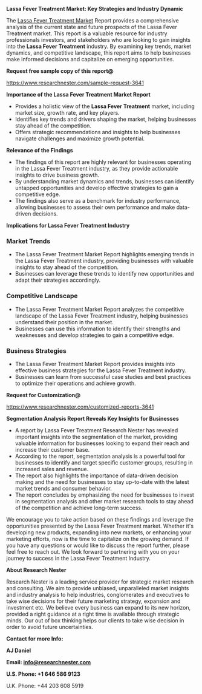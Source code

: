 ﻿<a name="_hlk168570615"></a><a name="_hlk168498031"></a>**Lassa Fever Treatment Market: Key Strategies and Industry Dynamic**

The [Lassa Fever Treatment Market](https://www.researchnester.com/reports/lassa-fever-treatment-market/3641) Report provides a comprehensive analysis of the current state and future prospects of the Lassa Fever Treatment market. This report is a valuable resource for industry professionals investors, and stakeholders who are looking to gain insights into the **Lassa Fever Treatment** industry. By examining key trends, market dynamics, and competitive landscape, this report aims to help businesses make informed decisions and capitalize on emerging opportunities.

**Request free sample copy of this report@**

<https://www.researchnester.com/sample-request-3641> 

**Importance of the Lassa Fever Treatment Market Report**

- Provides a holistic view of the **Lassa Fever Treatment** market, including market size, growth rate, and key players.
- Identifies key trends and drivers shaping the market, helping businesses stay ahead of the competition.
- Offers strategic recommendations and insights to help businesses navigate challenges and maximize growth potential.

**Relevance of the Findings**

- The findings of this report are highly relevant for businesses operating in the Lassa Fever Treatment industry, as they provide actionable insights to drive business growth.
- By understanding market dynamics and trends, businesses can identify untapped opportunities and develop effective strategies to gain a competitive edge.
- The findings also serve as a benchmark for industry performance, allowing businesses to assess their own performance and make data-driven decisions.

**Implications for Lassa Fever Treatment Industry**
### **Market Trends**
- The Lassa Fever Treatment Market Report highlights emerging trends in the Lassa Fever Treatment industry, providing businesses with valuable insights to stay ahead of the competition.
- Businesses can leverage these trends to identify new opportunities and adapt their strategies accordingly.
### **Competitive Landscape**
- The Lassa Fever Treatment Market Report analyzes the competitive landscape of the Lassa Fever Treatment industry, helping businesses understand their position in the market.
- Businesses can use this information to identify their strengths and weaknesses and develop strategies to gain a competitive edge.
### **Business Strategies**
- The Lassa Fever Treatment Market Report provides insights into effective business strategies for the Lassa Fever Treatment industry.
- Businesses can learn from successful case studies and best practices to optimize their operations and achieve growth.

**Request for Customization@**

<https://www.researchnester.com/customized-reports-3641> 

**Segmentation Analysis Report Reveals Key Insights for Businesses**

- A report by Lassa Fever Treatment Research Nester has revealed important insights into the segmentation of the market, providing valuable information for businesses looking to expand their reach and increase their customer base.
- According to the report, segmentation analysis is a powerful tool for businesses to identify and target specific customer groups, resulting in increased sales and revenue.
- The report also highlights the importance of data-driven decision making and the need for businesses to stay up-to-date with the latest market trends and consumer behavior.
- The report concludes by emphasizing the need for businesses to invest in segmentation analysis and other market research tools to stay ahead of the competition and achieve long-term success.

We encourage you to take action based on these findings and leverage the opportunities presented by the Lassa Fever Treatment market. Whether it's developing new products, expanding into new markets, or enhancing your marketing efforts, now is the time to capitalize on the growing demand. If you have any questions or would like to discuss the report further, please feel free to reach out. We look forward to partnering with you on your journey to success in the Lassa Fever Treatment Industry.

**About Research Nester**

Research Nester is a leading service provider for strategic market research and consulting. We aim to provide unbiased, unparalleled market insights and industry analysis to help industries, conglomerates and executives to take wise decisions for their future marketing strategy, expansion and investment etc. We believe every business can expand to its new horizon, provided a right guidance at a right time is available through strategic minds. Our out of box thinking helps our clients to take wise decision in order to avoid future uncertainties.

**Contact for more Info:**

**AJ Daniel**

**Email: info@researchnester.com**

**U.S. Phone: +1 646 586 9123**

U.K. Phone: +44 203 608 5919



